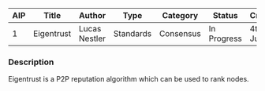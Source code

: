 | AIP | Title | Author | Type | Category | Status | Created |
|---|---|---|---|---|---|---|
| 1 | Eigentrust | Lucas Nestler | Standards | Consensus | In Progress | 4th of July |


### Description
Eigentrust is a P2P reputation algorithm which can be used to rank nodes.


